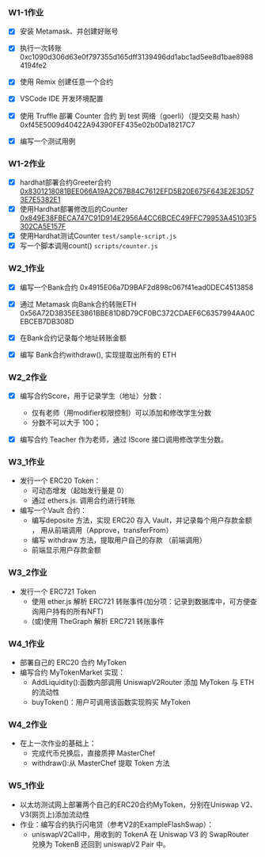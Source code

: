 ### W1-1作业

- [x] 安装 Metamask、并创建好账号  
- [x] 执行一次转账
0xc1090d306d63e0f797355d165dff3139496dd1abc1ad5ee8d1bae89884194fe2
- [x] 使用 Remix 创建任意一个合约
- [x] VSCode IDE 开发环境配置

- [x] 使用 Truffle 部署 Counter 合约 到 test 网络（goerli）（提交交易 hash）
0xf45E5009d40422A94390FEF435e02b0Da18217C7
- [x] 编写一个测试用例

### W1-2作业

- [x] hardhat部署合约Greeter合约
[0x8301218081BEE066A19A2C67B84C7612EFD5B20E675F643E2E3D573E7E5382E1](https://www.oklink.com/zh-cn/okc-test/tx/0x8301218081BEE066A19A2C67B84C7612EFD5B20E675F643E2E3D573E7E5382E1)
- [x] 使用Hardhat部署修改后的Counter
[0x849E38FBECA747C91D914E2956A4CC6BCEC49FFC79953A45103F5302CA5E157F](https://www.oklink.com/zh-cn/okc-test/tx/0x849E38FBECA747C91D914E2956A4CC6BCEC49FFC79953A45103F5302CA5E157F)
- [x] 使用Hardhat测试Counter
`test/sample-script.js`
- [x] 写一个脚本调用count()
`scripts/counter.js`

### W2_1作业

- [x] 编写⼀个Bank合约
0x4915E06a7D9BAF2d898c067f41ead0DEC4513858
- [x] 通过 Metamask 向Bank合约转账ETH
0x56A72D3B35EE3861BBE81D8D79CF0BC372CDAEF6C6357994AA0CEBCEB7DB308D
- [x] 在Bank合约记录每个地址转账⾦额

- [x] 编写 Bank合约withdraw(), 实现提取出所有的 ETH

### W2_2作业
- [x] 编写合约Score，⽤于记录学⽣（地址）分数：
   * 仅有⽼师（⽤modifier权限控制）可以添加和修改学⽣分数
   * 分数不可以⼤于 100；
- [x] 编写合约 Teacher 作为⽼师，通过 IScore 接⼝调⽤修改学⽣分数。


### W3_1作业
* 发⾏⼀个 ERC20 Token： 
  * 可动态增发（起始发⾏量是 0） 
  * 通过 ethers.js. 调⽤合约进⾏转账
* 编写⼀个Vault 合约：
  * 编写deposite ⽅法，实现 ERC20 存⼊ Vault，并记录每个⽤户存款⾦额 ， ⽤从前端调⽤（Approve，transferFrom） 
  * 编写 withdraw ⽅法，提取⽤户⾃⼰的存款 （前端调⽤）
  * 前端显示⽤户存款⾦额

### W3_2作业
* 发行一个 ERC721 Token
   * 使用 ether.js 解析 ERC721 转账事件(加分项：记录到数据库中，可方便查询用户持有的所有NFT)
   * (或)使用 TheGraph 解析 ERC721 转账事件

### W4_1作业
* 部署自己的 ERC20 合约 MyToken
* 编写合约 MyTokenMarket 实现：
   * AddLiquidity():函数内部调用 UniswapV2Router 添加 MyToken 与 ETH 的流动性
   * buyToken()：用户可调用该函数实现购买 MyToken

### W4_2作业
* 在上一次作业的基础上：
   * 完成代币兑换后，直接质押 MasterChef
   * withdraw():从 MasterChef 提取 Token 方法

### W5_1作业
* 以太坊测试网上部署两个自己的ERC20合约MyToken，分别在Uniswap V2、V3(网页上)添加流动性
* 作业：编写合约执行闪电贷（参考V2的ExampleFlashSwap）：
   * uniswapV2Call中，用收到的 TokenA 在 Uniswap V3 的 SwapRouter 兑换为 TokenB 还回到 uniswapV2 Pair 中。